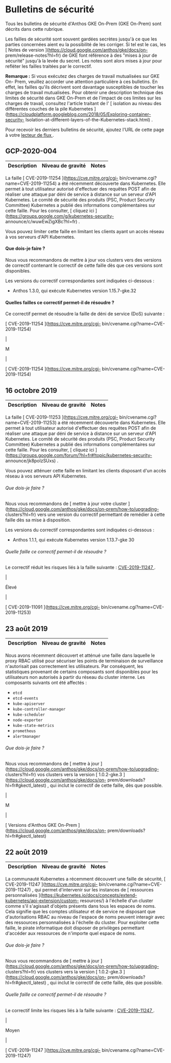 #  Bulletins de sécurité

Tous les bulletins de sécurité d'Anthos GKE On-Prem (GKE On-Prem) sont décrits
dans cette rubrique.

Les failles de sécurité sont souvent gardées secrètes jusqu'à ce que les
parties concernées aient eu la possibilité de les corriger. Si tel est le cas,
les [ Notes de version ](https://cloud.google.com/anthos/gke/docs/on-
prem/release-notes?hl=fr) de GKE font référence à des "mises à jour de
sécurité" jusqu'à la levée du secret. Les notes sont alors mises à jour pour
refléter les failles traitées par le correctif.

**Remarque :** Si vous exécutez des charges de travail mutualisées sur GKE On-
Prem, veuillez accorder une attention particulière à ces bulletins. En effet,
les failles qu'ils décrivent sont davantage susceptibles de toucher les
charges de travail mutualisées. Pour obtenir une description technique des
limites de sécurité dans GKE On-Prem et de l'impact de ces limites sur les
charges de travail, consultez l'article traitant de l' [ isolation au niveau
des différentes couches de la pile Kubernetes
](https://cloudplatform.googleblog.com/2018/05/Exploring-container-security-
Isolation-at-different-layers-of-the-Kubernetes-stack.html) .

Pour recevoir les derniers bulletins de sécurité, ajoutez l'URL de cette page
à votre [ lecteur de flux
](https://wikipedia.org/wiki/Comparison_of_feed_aggregators) .

##  GCP-2020-004

Description  |  Niveau de gravité  |  Notes  
---|---|---  
  
La faille [ CVE-2019-11254 ](https://cve.mitre.org/cgi-
bin/cvename.cgi?name=CVE-2019-11254) a été récemment découverte dans
Kubernetes. Elle permet à tout utilisateur autorisé d'effectuer des requêtes
POST afin de réaliser une attaque par déni de service à distance sur un
serveur d'API Kubernetes. Le comité de sécurité des produits (PSC, Product
Security Committee) Kubernetes a publié des informations complémentaires sur
cette faille. Pour les consulter, [ cliquez ici
](https://groups.google.com/g/kubernetes-security-
announce/c/wuwEwZigXBc?hl=fr) .

Vous pouvez limiter cette faille en limitant les clients ayant un accès réseau
à vos serveurs d'API Kubernetes.

####  Que dois-je faire ?

Nous vous recommandons de mettre à jour vos clusters vers des versions de
correctif contenant le correctif de cette faille dès que ces versions sont
disponibles.

Les versions du correctif correspondantes sont indiquées ci-dessous :

  * Anthos 1.3.0, qui exécute Kubernetes version 1.15.7-gke.32 

####  Quelles failles ce correctif permet-il de résoudre ?

Ce correctif permet de résoudre la faille de déni de service (DoS) suivante :

[ CVE-2019-11254 ](https://cve.mitre.org/cgi-
bin/cvename.cgi?name=CVE-2019-11254)

|

M

|

[ CVE-2019-11254 ](https://cve.mitre.org/cgi-
bin/cvename.cgi?name=CVE-2019-11254)  
  
##  16 octobre 2019

Description  |  Niveau de gravité  |  Notes  
---|---|---  
  
La faille [ CVE-2019-11253 ](https://cve.mitre.org/cgi-
bin/cvename.cgi?name=CVE-2019-11253) a été récemment découverte dans
Kubernetes. Elle permet à tout utilisateur autorisé d'effectuer des requêtes
POST afin de réaliser une attaque par déni de service à distance sur un
serveur d'API Kubernetes. Le comité de sécurité des produits (PSC, Product
Security Committee) Kubernetes a publié des informations complémentaires sur
cette faille. Pour les consulter, [ cliquez ici
](https://groups.google.com/forum/?hl=fr#!topic/kubernetes-security-
announce/jk8polzSUxs) .

Vous pouvez atténuer cette faille en limitant les clients disposant d'un accès
réseau à vos serveurs API Kubernetes.

######  Que dois-je faire ?

Nous vous recommandons de [ mettre à jour votre cluster
](https://cloud.google.com/anthos/gke/docs/on-prem/how-to/upgrading-
clusters?hl=fr) vers une version du correctif permettant de remédier à cette
faille dès sa mise à disposition.

Les versions du correctif correspondantes sont indiquées ci-dessous :

  * Anthos 1.1.1, qui exécute Kubernetes version 1.13.7-gke 30 

######  Quelle faille ce correctif permet-il de résoudre ?

Le correctif réduit les risques liés à la faille suivante : [ CVE-2019-11247
](https://cve.mitre.org/cgi-bin/cvename.cgi?name=CVE-2019-11253) .

|

Élevé

|

[ CVE-2019-11091 ](https://cve.mitre.org/cgi-
bin/cvename.cgi?name=CVE-2019-11253)  
  
##  23 août 2019

Description  |  Niveau de gravité  |  Notes  
---|---|---  
  
Nous avons récemment découvert et atténué une faille dans laquelle le proxy
RBAC utilisé pour sécuriser les points de terminaison de surveillance
n'autorisait pas correctement les utilisateurs. Par conséquent, les
statistiques provenant de certains composants sont disponibles pour les
utilisateurs non autorisés à partir du réseau du cluster interne. Les
composants suivants ont été affectés :

  * ` etcd `
  * ` etcd-events `
  * ` kube-apiserver `
  * ` kube-controller-manager `
  * ` kube-scheduler `
  * ` node-exporter `
  * ` kube-state-metrics `
  * ` prometheus `
  * ` alertmanager `

######  Que dois-je faire ?

Nous vous recommandons de [ mettre à jour
](https://cloud.google.com/anthos/gke/docs/on-prem/how-to/upgrading-
clusters?hl=fr) vos clusters vers la version [ 1.0.2-gke.3
](https://cloud.google.com/anthos/gke/docs/on-
prem/downloads?hl=fr#gkectl_latest) , qui inclut le correctif de cette faille,
dès que possible.

|

M

|

[ Versions d'Anthos GKE On-Prem ](https://cloud.google.com/anthos/gke/docs/on-
prem/downloads?hl=fr#gkectl_latest)  
  
##  22 août 2019

Description  |  Niveau de gravité  |  Notes  
---|---|---  
  
La communauté Kubernetes a récemment découvert une faille de sécurité, [
CVE-2019-11247 ](https://cve.mitre.org/cgi-
bin/cvename.cgi?name=CVE-2019-11247) , qui permet d'intervenir sur les
instances de [ ressources personnalisées
](https://kubernetes.io/docs/concepts/extend-kubernetes/api-extension/custom-
resources/) à l'échelle d'un cluster comme s'il s'agissait d'objets présents
dans tous les espaces de noms. Cela signifie que les comptes utilisateur et de
service ne disposant que d'autorisations RBAC au niveau de l'espace de noms
peuvent interagir avec des ressources personnalisées à l'échelle du cluster.
Pour exploiter cette faille, le pirate informatique doit disposer de
privilèges permettant d'accéder aux ressources de n'importe quel espace de
noms.

######  Que dois-je faire ?

Nous vous recommandons de [ mettre à jour
](https://cloud.google.com/anthos/gke/docs/on-prem/how-to/upgrading-
clusters?hl=fr) vos clusters vers la version [ 1.0.2-gke.3
](https://cloud.google.com/anthos/gke/docs/on-
prem/downloads?hl=fr#gkectl_latest) , qui inclut le correctif de cette faille,
dès que possible.

######  Quelle faille ce correctif permet-il de résoudre ?

Le correctif limite les risques liés à la faille suivante : [ CVE-2019-11247
](https://cve.mitre.org/cgi-bin/cvename.cgi?name=CVE-2019-11247) .

|

Moyen

|

[ CVE-2019-11247 ](https://cve.mitre.org/cgi-
bin/cvename.cgi?name=CVE-2019-11247)


